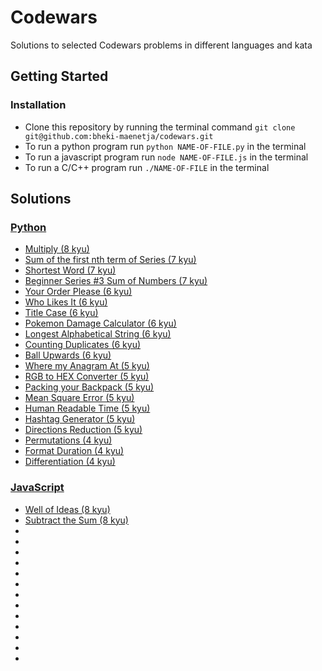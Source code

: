# Codewars
Solutions to selected Codewars problems in different languages and kata
## Getting Started
### Installation
- Clone this repository by running the terminal command `git clone git@github.com:bheki-maenetja/codewars.git`
- To run a python program run `python NAME-OF-FILE.py` in the terminal
- To run a javascript program run `node NAME-OF-FILE.js` in the terminal
- To run a C/C++ program run `./NAME-OF-FILE` in the terminal

## Solutions
### [Python](https://github.com/bheki-maenetja/codewars/tree/master/py)
- [Multiply (8 kyu)](https://github.com/bheki-maenetja/codewars/blob/master/py/k8_multiply.py)
- [Sum of the first nth term of Series (7 kyu)](https://github.com/bheki-maenetja/codewars/blob/master/py/k7_sum-of-the-first-nth-term-of-series.py)
- [Shortest Word (7 kyu)](https://github.com/bheki-maenetja/codewars/blob/master/py/k7_shortest-word.py)
- [Beginner Series #3 Sum of Numbers (7 kyu)](https://github.com/bheki-maenetja/codewars/blob/master/py/k7_beginner-series-sum-of-numbers.py)
- [Your Order Please (6 kyu)](https://github.com/bheki-maenetja/codewars/blob/master/py/k6_your-order-please.py)
- [Who Likes It (6 kyu)](https://github.com/bheki-maenetja/codewars/blob/master/py/k6_who-likes-it.py)
- [Title Case (6 kyu)](https://github.com/bheki-maenetja/codewars/blob/master/py/k6_title-case.py)
- [Pokemon Damage Calculator (6 kyu)](https://github.com/bheki-maenetja/codewars/blob/master/py/k6_pokemon-damage-calculator.py)
- [Longest Alphabetical String (6 kyu)](https://github.com/bheki-maenetja/codewars/blob/master/py/k6_longest-alphabetical-string.py)
- [Counting Duplicates (6 kyu)](https://github.com/bheki-maenetja/codewars/blob/master/py/k6_longest-alphabetical-string.py)
- [Ball Upwards (6 kyu)](https://github.com/bheki-maenetja/codewars/blob/master/py/k6_ball-upwards.py)
- [Where my Anagram At (5 kyu)](https://github.com/bheki-maenetja/codewars/blob/master/py/k5_where-my-anagrams-at.py)
- [RGB to HEX Converter (5 kyu)](https://github.com/bheki-maenetja/codewars/blob/master/py/k5_rgb-to-hex-conversion.py)
- [Packing your Backpack (5 kyu)](https://github.com/bheki-maenetja/codewars/blob/master/py/k5_packing-your-backpack.py)
- [Mean Square Error (5 kyu)](https://github.com/bheki-maenetja/codewars/blob/master/py/k5_mean-square-error.py)
- [Human Readable Time (5 kyu)](https://github.com/bheki-maenetja/codewars/blob/master/py/k5_human-readable-time.py)
- [Hashtag Generator (5 kyu)](https://github.com/bheki-maenetja/codewars/blob/master/py/k5_hashtag-generator.py)
- [Directions Reduction (5 kyu)](https://github.com/bheki-maenetja/codewars/blob/master/py/k5_directions-reduction.py)
- [Permutations (4 kyu)](https://github.com/bheki-maenetja/codewars/blob/master/py/k4_permutations.py)
- [Format Duration (4 kyu)](https://github.com/bheki-maenetja/codewars/blob/master/py/k4_format-duration.py)
- [Differentiation (4 kyu)](https://github.com/bheki-maenetja/codewars/blob/master/py/k4_differentiation.py)

### [JavaScript](https://github.com/bheki-maenetja/codewars/tree/master/js)
- [Well of Ideas (8 kyu)](https://github.com/bheki-maenetja/codewars/blob/master/js/k8_well-of-ideas.js)
- [Subtract the Sum (8 kyu)](https://github.com/bheki-maenetja/codewars/blob/master/js/k8_subtract-the-sum.js)
- []()
- []()
- []()
- []()
- []()
- []()
- []()
- []()
- []()
- []()
- []()
- []()
- []()

